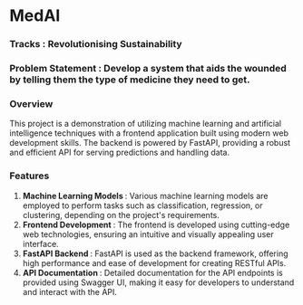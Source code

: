# MedAI

### Tracks : Revolutionising Sustainability
### Problem Statement : Develop a system that aids the wounded by telling them the type of medicine they need to get.

### Overview

This project is a demonstration of utilizing machine learning and artificial intelligence techniques with a frontend application built using modern web development skills. The backend is powered by FastAPI, providing a robust and efficient API for serving predictions and handling data.


### Features
1. <b>Machine Learning Models </b> : Various machine learning models are employed to perform tasks such as classification, regression, or clustering, depending on the project's requirements.<br>
2. <b>Frontend Development </b> : The frontend is developed using cutting-edge web technologies, ensuring an intuitive and visually appealing user interface.<br>
3. <b>FastAPI Backend </b> : FastAPI is used as the backend framework, offering high performance and ease of development for creating RESTful APIs.<br>
4. <b>API Documentation </b>: Detailed documentation for the API endpoints is provided using Swagger UI, making it easy for developers to understand and interact with the API.<br>



